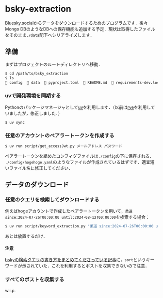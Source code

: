 # bsky-extraction

Bluesky.socialからデータをダウンロードするためのプログラムです．後々Mongo DBのようなDBへの保存機能も追加する予定．現状は取得したファイルをそのまま`./data`配下へシリアライズします．


## 準備

まずはプロジェクトのルートディレクトリへ移動．
```sh
$ cd /path/to/bsky_extraction
$ ls 
 config   data   pyproject.toml   README.md   requirements-dev.lock   requirements.lock   script   src
```

### uvで開発環境を同期する
Pythonのパッケージマネージャとして[uv](https://docs.astral.sh/uv/)を利用します．（以前は[rye](https://rye.astral.sh/)を利用していましたが，修正しました．）
```sh
$ uv sync
```
### 任意のアカウントのベアラートークンを作成する
```sh
$ uv run script/get_accessJwt.py メールアドレス パスワード
```
ベアラートークンを組めたコンフィグファイルは`./config`の下に保存される．
`./config/hogehoge.yaml`のようなファイルが作成されているはずです．適宜短いファイル名に修正してください．

## データのダウンロード

### 任意のクエリを検索してダウンロードする

例えばhogeアカウントで作成したベアラートークンを用いて，`柔道 since:2024-07-26T00:00:00 until:2024-08-12T00:00:00`を検索する場合：
```sh
$ uv run script/keyword_extraction.py "柔道 since:2024-07-26T00:00:00 until:2024-08-12T00:00:00" --config hoge.yaml
```

あとは放置するだけ．

#### 注意
[bskyの検索クエリの書き方をまとめてくださっている記事](https://scrapbox.io/Bluesky/%E6%A4%9C%E7%B4%A2%E3%82%AF%E3%82%A8%E3%83%AA)に，`sort`というキーワードが示されていた．これを利用するとポストを収集できないので注意．

### すべてのポストを収集する
w.i.p.
